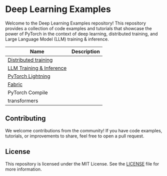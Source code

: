 # Deep Learning Examples

Welcome to the Deep Learning Examples repository! This repository provides a collection of code examples and tutorials that showcase the power of PyTorch in the context of deep learning, distributed training, and Large Language Model (LLM) training & inference.


| Name              | Description |
|-------------------|-------------|
| [Distributed training](./src/distributed-training) |           |
| [LLM Training & Inference](./src/large-model-training-inference)     |             |
| [PyTorch Lightning](./src/pytorch_lightning) |             |
| [Fabric](.src/fabric)            |             |
| PyTorch Compile   |             |
| transformers      |             |


## Contributing

We welcome contributions from the community! If you have code examples, tutorials, or improvements to share, feel free to open a pull request.

## License

This repository is licensed under the MIT License. See the [LICENSE](LICENSE) file for more information.
